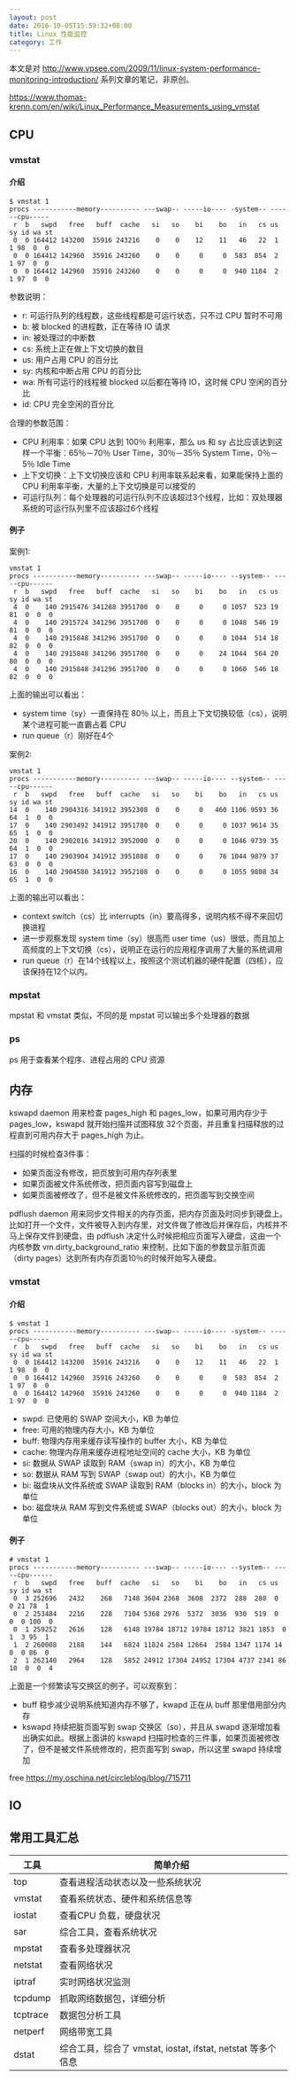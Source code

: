 ```yaml
---
layout: post
date: 2016-10-05T15:59:32+08:00
title: Linux 性能监控
category: 工作
---
```


本文是对 http://www.vpsee.com/2009/11/linux-system-performance-monitoring-introduction/ 系列文章的笔记，非原创。

https://www.thomas-krenn.com/en/wiki/Linux_Performance_Measurements_using_vmstat


## CPU
### vmstat 

#### 介绍

```
$ vmstat 1
procs -----------memory---------- ---swap-- -----io---- -system-- ------cpu-----
 r  b   swpd   free   buff  cache   si   so    bi    bo   in   cs us sy id wa st
 0  0 164412 143200  35916 243216    0    0    12    11   46   22  1  1 98  0  0
 0  0 164412 142960  35916 243260    0    0     0     0  583  854  2  1 97  0  0
 0  0 164412 142960  35916 243260    0    0     0     0  940 1184  2  1 97  0  0
```

参数说明：
* r: 	可运行队列的线程数，这些线程都是可运行状态，只不过 CPU 暂时不可用
* b: 	被 blocked 的进程数，正在等待 IO 请求
* in: 	被处理过的中断数
* cs: 	系统上正在做上下文切换的数目
* us: 	用户占用 CPU 的百分比
* sy: 	内核和中断占用 CPU 的百分比
* wa: 	所有可运行的线程被 blocked 以后都在等待 IO，这时候 CPU 空闲的百分比
* id: 	CPU 完全空闲的百分比

合理的参数范围：
* CPU 利用率：如果 CPU 达到 100％ 利用率，那么 us 和 sy 占比应该达到这样一个平衡：65％－70％ User Time，30％－35％ System Time，0％－5％ Idle Time
* 上下文切换：上下文切换应该和 CPU 利用率联系起来看，如果能保持上面的 CPU 利用率平衡，大量的上下文切换是可以接受的
* 可运行队列：每个处理器的可运行队列不应该超过3个线程，比如：双处理器系统的可运行队列里不应该超过6个线程


#### 例子
案例1:

```
vmstat 1
procs -----------memory---------- ---swap-- -----io---- --system-- -----cpu------
 r  b   swpd   free   buff  cache   si   so    bi    bo   in   cs us sy id wa st
 4  0    140 2915476 341288 3951700  0    0     0     0 1057  523 19 81  0  0  0
 4  0    140 2915724 341296 3951700  0    0     0     0 1048  546 19 81  0  0  0
 4  0    140 2915848 341296 3951700  0    0     0     0 1044  514 18 82  0  0  0
 4  0    140 2915848 341296 3951700  0    0     0    24 1044  564 20 80  0  0  0
 4  0    140 2915848 341296 3951700  0    0     0     0 1060  546 18 82  0  0  0
```

上面的输出可以看出：
* system time（sy）一直保持在 80％ 以上，而且上下文切换较低（cs），说明某个进程可能一直霸占着 CPU
* run queue（r）刚好在4个

案例2:

```
vmstat 1
procs -----------memory---------- ---swap-- -----io---- --system-- -----cpu------
 r  b   swpd   free   buff  cache   si   so    bi    bo   in   cs us sy id wa st
14  0    140 2904316 341912 3952308  0    0     0   460 1106 9593 36 64  1  0  0
17  0    140 2903492 341912 3951780  0    0     0     0 1037 9614 35 65  1  0  0
20  0    140 2902016 341912 3952000  0    0     0     0 1046 9739 35 64  1  0  0
17  0    140 2903904 341912 3951888  0    0     0    76 1044 9879 37 63  0  0  0
16  0    140 2904580 341912 3952108  0    0     0     0 1055 9808 34 65  1  0  0
```

上面的输出可以看出：
* context switch（cs）比 interrupts（in）要高得多，说明内核不得不来回切换进程
* 进一步观察发现 system time（sy）很高而 user time（us）很低，而且加上高频度的上下文切换（cs），说明正在运行的应用程序调用了大量的系统调用
* run queue（r）在14个线程以上，按照这个测试机器的硬件配置（四核），应该保持在12个以内。

### mpstat
mpstat 和 vmstat 类似，不同的是 mpstat 可以输出多个处理器的数据

### ps
ps 用于查看某个程序、进程占用的 CPU 资源

## 内存

kswapd daemon 用来检查 pages_high 和 pages_low，如果可用内存少于 pages_low，kswapd 就开始扫描并试图释放 32个页面，并且重复扫描释放的过程直到可用内存大于 pages_high 为止。

扫描的时候检查3件事：
* 如果页面没有修改，把页放到可用内存列表里
* 如果页面被文件系统修改，把页面内容写到磁盘上
* 如果页面被修改了，但不是被文件系统修改的，把页面写到交换空间

pdflush daemon 用来同步文件相关的内存页面，把内存页面及时同步到硬盘上。比如打开一个文件，文件被导入到内存里，对文件做了修改后并保存后，内核并不马上保存文件到硬盘，由 pdflush 决定什么时候把相应页面写入硬盘，这由一个内核参数 vm.dirty_background_ratio 来控制，比如下面的参数显示脏页面（dirty pages）达到所有内存页面10％的时候开始写入硬盘。

### vmstat

#### 介绍

```
$ vmstat 1
procs -----------memory---------- ---swap-- -----io---- -system-- ------cpu-----
 r  b   swpd   free   buff  cache   si   so    bi    bo   in   cs us sy id wa st
 0  0 164412 143200  35916 243216    0    0    12    11   46   22  1  1 98  0  0
 0  0 164412 142960  35916 243260    0    0     0     0  583  854  2  1 97  0  0
 0  0 164412 142960  35916 243260    0    0     0     0  940 1184  2  1 97  0  0
```

* swpd: 已使用的 SWAP 空间大小，KB 为单位
* free: 可用的物理内存大小，KB 为单位
* buff: 物理内存用来缓存读写操作的 buffer 大小，KB 为单位
* cache: 物理内存用来缓存进程地址空间的 cache 大小，KB 为单位
* si: 数据从 SWAP 读取到 RAM（swap in）的大小，KB 为单位
* so: 数据从 RAM 写到 SWAP（swap out）的大小，KB 为单位
* bi: 磁盘块从文件系统或 SWAP 读取到 RAM（blocks in）的大小，block 为单位
* bo: 磁盘块从 RAM 写到文件系统或 SWAP（blocks out）的大小，block 为单位

#### 例子

```
# vmstat 1
procs -----------memory---------- ---swap-- -----io---- --system-- -----cpu------
 r  b   swpd   free   buff  cache   si   so    bi    bo   in   cs us sy id wa st
 0  3 252696   2432    268   7148 3604 2368  3608  2372  288  288  0  0 21 78  1
 0  2 253484   2216    228   7104 5368 2976  5372  3036  930  519  0  0  0 100  0
 0  1 259252   2616    128   6148 19784 18712 19784 18712 3821 1853  0  1  3 95  1
 1  2 260008   2188    144   6824 11824 2584 12664  2584 1347 1174 14  0  0 86  0
 2  1 262140   2964    128   5852 24912 17304 24952 17304 4737 2341 86 10  0  0  4
```

上面是一个频繁读写交换区的例子，可以观察到：
* buff 稳步减少说明系统知道内存不够了，kwapd 正在从 buff 那里借用部分内存
* kswapd 持续把脏页面写到 swap 交换区（so），并且从 swapd 逐渐增加看出确实如此。根据上面讲的 kswapd 扫描时检查的三件事，如果页面被修改了，但不是被文件系统修改的，把页面写到 swap，所以这里 swapd 持续增加


free https://my.oschina.net/circleblog/blog/715711


## IO
 
## 常用工具汇总

|  		工具 	    |             		简单介绍						|
|----------------|-------------------------------------------------|
|  		top 	 |			查看进程活动状态以及一些系统状况			 |
| 	   vmstat	 | 			查看系统状态、硬件和系统信息等				  |
| 	   iostat	 |   			查看CPU 负载，硬盘状况				  |
| 		sar		 |  			综合工具，查看系统状况					 |
| 	   mpstat	 | 					查看多处理器状况				   |
| 	  netstat	 | 					查看网络状况						|
| 	   iptraf	 | 				   实时网络状况监测		   		       |
|     tcpdump	 |  			抓取网络数据包，详细分析				|
|     tcptrace	 | 					数据包分析工具  				   |
|     netperf	 | 					网络带宽工具						|
|       dstat	 |综合工具，综合了 vmstat, iostat, ifstat, netstat 等多个信息 |